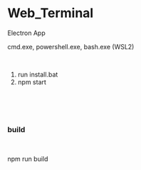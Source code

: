 # Web_Terminal
 Electron App  
 
 cmd.exe, powershell.exe, bash.exe (WSL2)  
 

<br>

 1. run install.bat  
 2. npm start  

<br><br><br>

### build

<br>

npm run build  



 
